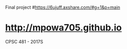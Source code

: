 Final project
#https://6ujuff.axshare.com/#g=1&p=main

# http://mpowa705.github.io
CPSC 481 - 2017S
